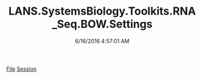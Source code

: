 ﻿---
title: LANS.SystemsBiology.Toolkits.RNA_Seq.BOW.Settings
date: 6/16/2016 4:57:01 AM
---

[File](T-LANS.SystemsBiology.Toolkits.RNA_Seq.BOW.Settings.File.html)
[Session](T-LANS.SystemsBiology.Toolkits.RNA_Seq.BOW.Settings.Session.html)
